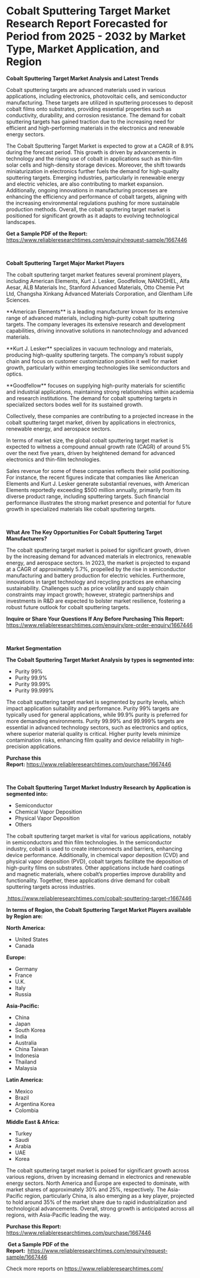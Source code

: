 <p><h1>Cobalt Sputtering Target Market Research Report Forecasted for Period from 2025 -  2032 by Market Type, Market Application, and Region</h1></p><p><strong>Cobalt Sputtering Target Market Analysis and Latest Trends</strong></p>
<p><p>Cobalt sputtering targets are advanced materials used in various applications, including electronics, photovoltaic cells, and semiconductor manufacturing. These targets are utilized in sputtering processes to deposit cobalt films onto substrates, providing essential properties such as conductivity, durability, and corrosion resistance. The demand for cobalt sputtering targets has gained traction due to the increasing need for efficient and high-performing materials in the electronics and renewable energy sectors.</p><p>The Cobalt Sputtering Target Market is expected to grow at a CAGR of 8.9% during the forecast period. This growth is driven by advancements in technology and the rising use of cobalt in applications such as thin-film solar cells and high-density storage devices. Moreover, the shift towards miniaturization in electronics further fuels the demand for high-quality sputtering targets. Emerging industries, particularly in renewable energy and electric vehicles, are also contributing to market expansion. Additionally, ongoing innovations in manufacturing processes are enhancing the efficiency and performance of cobalt targets, aligning with the increasing environmental regulations pushing for more sustainable production methods. Overall, the cobalt sputtering target market is positioned for significant growth as it adapts to evolving technological landscapes.</p></p>
<p><strong>Get a Sample PDF of the Report:&nbsp;</strong> <a href="https://www.reliableresearchtimes.com/enquiry/request-sample/1667446?utm_campaign=3223&utm_medium=2&utm_source=Github&utm_content=ia&utm_term=07032025&utm_id=cobalt-sputtering-target">https://www.reliableresearchtimes.com/enquiry/request-sample/1667446</a></p>
<p>&nbsp;</p>
<p><strong>Cobalt Sputtering Target Major Market Players</strong></p>
<p><p>The cobalt sputtering target market features several prominent players, including American Elements, Kurt J. Lesker, Goodfellow, NANOSHEL, Alfa Aesar, ALB Materials Inc, Stanford Advanced Materials, Otto Chemie Pvt Ltd, Changsha Xinkang Advanced Materials Corporation, and Glentham Life Sciences. </p><p>**American Elements** is a leading manufacturer known for its extensive range of advanced materials, including high-purity cobalt sputtering targets. The company leverages its extensive research and development capabilities, driving innovative solutions in nanotechnology and advanced materials.</p><p>**Kurt J. Lesker** specializes in vacuum technology and materials, producing high-quality sputtering targets. The company’s robust supply chain and focus on customer customization position it well for market growth, particularly within emerging technologies like semiconductors and optics.</p><p>**Goodfellow** focuses on supplying high-purity materials for scientific and industrial applications, maintaining strong relationships within academia and research institutions. The demand for cobalt sputtering targets in specialized sectors bodes well for its sustained growth.</p><p>Collectively, these companies are contributing to a projected increase in the cobalt sputtering target market, driven by applications in electronics, renewable energy, and aerospace sectors.</p><p>In terms of market size, the global cobalt sputtering target market is expected to witness a compound annual growth rate (CAGR) of around 5% over the next five years, driven by heightened demand for advanced electronics and thin-film technologies.</p><p>Sales revenue for some of these companies reflects their solid positioning. For instance, the recent figures indicate that companies like American Elements and Kurt J. Lesker generate substantial revenues, with American Elements reportedly exceeding $500 million annually, primarily from its diverse product range, including sputtering targets. Such financial performance illustrates the strong market presence and potential for future growth in specialized materials like cobalt sputtering targets.</p></p>
<p>&nbsp;</p>
<p><strong>What Are The Key Opportunities For Cobalt Sputtering Target Manufacturers?</strong></p>
<p><p>The cobalt sputtering target market is poised for significant growth, driven by the increasing demand for advanced materials in electronics, renewable energy, and aerospace sectors. In 2023, the market is projected to expand at a CAGR of approximately 5.7%, propelled by the rise in semiconductor manufacturing and battery production for electric vehicles. Furthermore, innovations in target technology and recycling practices are enhancing sustainability. Challenges such as price volatility and supply chain constraints may impact growth; however, strategic partnerships and investments in R&D are expected to bolster market resilience, fostering a robust future outlook for cobalt sputtering targets.</p></p>
<p><strong>Inquire or Share Your Questions If Any Before Purchasing This Report:</strong> <a href="https://www.reliableresearchtimes.com/enquiry/pre-order-enquiry/1667446?utm_campaign=3223&utm_medium=2&utm_source=Github&utm_content=ia&utm_term=07032025&utm_id=cobalt-sputtering-target">https://www.reliableresearchtimes.com/enquiry/pre-order-enquiry/1667446</a></p>
<p>&nbsp;</p>
<p><strong>Market Segmentation</strong></p>
<p><strong>The Cobalt Sputtering Target Market Analysis by types is segmented into:</strong></p>
<p><ul><li>Purity 99%</li><li>Purity 99.9%</li><li>Purity 99.99%</li><li>Purity 99.999%</li></ul></p>
<p><p>The cobalt sputtering target market is segmented by purity levels, which impact application suitability and performance. Purity 99% targets are typically used for general applications, while 99.9% purity is preferred for more demanding environments. Purity 99.99% and 99.999% targets are essential in advanced technology sectors, such as electronics and optics, where superior material quality is critical. Higher purity levels minimize contamination risks, enhancing film quality and device reliability in high-precision applications.</p></p>
<p><strong>Purchase this Report:&nbsp;</strong><a href="https://www.reliableresearchtimes.com/purchase/1667446?utm_campaign=3223&utm_medium=2&utm_source=Github&utm_content=ia&utm_term=07032025&utm_id=cobalt-sputtering-target">https://www.reliableresearchtimes.com/purchase/1667446</a></p>
<p>&nbsp;</p>
<p><strong>The Cobalt Sputtering Target Market Industry Research by Application is segmented into:</strong></p>
<p><ul><li>Semiconductor</li><li>Chemical Vapor Deposition</li><li>Physical Vapor Deposition</li><li>Others</li></ul></p>
<p><p>The cobalt sputtering target market is vital for various applications, notably in semiconductors and thin film technologies. In the semiconductor industry, cobalt is used to create interconnects and barriers, enhancing device performance. Additionally, in chemical vapor deposition (CVD) and physical vapor deposition (PVD), cobalt targets facilitate the deposition of high-purity films on substrates. Other applications include hard coatings and magnetic materials, where cobalt’s properties improve durability and functionality. Together, these applications drive demand for cobalt sputtering targets across industries.</p></p>
<p><a href="https://www.reliableresearchtimes.com/cobalt-sputtering-target-r1667446?utm_campaign=3223&utm_medium=2&utm_source=Github&utm_content=ia&utm_term=07032025&utm_id=cobalt-sputtering-target">&nbsp;https://www.reliableresearchtimes.com/cobalt-sputtering-target-r1667446</a></p>
<p><strong>In terms of Region, the Cobalt Sputtering Target Market Players available by Region are:</strong></p>
<p>
    <p> <strong> North America: </strong>
        <ul>
            <li>United States</li>
            <li>Canada</li>
        </ul>
        </p> 
    <p> <strong> Europe: </strong>
        <ul>
            <li>Germany</li>
            <li>France</li>
            <li>U.K.</li>
            <li>Italy</li>
            <li>Russia</li>
        </ul>
        </p> 
    <p> <strong> Asia-Pacific: </strong>
        <ul>
            <li>China</li>
            <li>Japan</li>
            <li>South Korea</li>
            <li>India</li>
            <li>Australia</li>
            <li>China Taiwan</li>
            <li>Indonesia</li>
            <li>Thailand</li>
            <li>Malaysia</li>
        </ul>
        </p> 
    <p> <strong> Latin America: </strong>
        <ul>
            <li>Mexico</li>
            <li>Brazil</li>
            <li>Argentina Korea</li>
            <li>Colombia</li>
        </ul>
        </p> 
    <p> <strong> Middle East & Africa: </strong>
        <ul>
            <li>Turkey</li>
            <li>Saudi</li>
            <li>Arabia</li>
            <li>UAE</li>
            <li>Korea</li>
        </ul>
    </p>
    </p>
<p><p>The cobalt sputtering target market is poised for significant growth across various regions, driven by increasing demand in electronics and renewable energy sectors. North America and Europe are expected to dominate, with market shares of approximately 30% and 25%, respectively. The Asia-Pacific region, particularly China, is also emerging as a key player, projected to hold around 35% of the market share due to rapid industrialization and technological advancements. Overall, strong growth is anticipated across all regions, with Asia-Pacific leading the way.</p></p>
<p><strong>Purchase this Report: </strong><a href="https://www.reliableresearchtimes.com/purchase/1667446?utm_campaign=3223&utm_medium=2&utm_source=Github&utm_content=ia&utm_term=07032025&utm_id=cobalt-sputtering-target">https://www.reliableresearchtimes.com/purchase/1667446</a></p>
<p>&nbsp;<strong>Get a Sample PDF of the Report:&nbsp;&nbsp;</strong><a href="https://www.reliableresearchtimes.com/enquiry/request-sample/1667446?utm_campaign=3223&utm_medium=2&utm_source=Github&utm_content=ia&utm_term=07032025&utm_id=cobalt-sputtering-target">https://www.reliableresearchtimes.com/enquiry/request-sample/1667446</a></p>
<p><strong></strong></p>
<p>Check more reports on <a href="https://www.reliableresearchtimes.com/?utm_campaign=3223&utm_medium=2&utm_source=Github&utm_content=ia&utm_term=07032025&utm_id=cobalt-sputtering-target">https://www.reliableresearchtimes.com/</a></p>